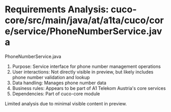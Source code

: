 # Requirements Analysis: cuco-core/src/main/java/at/a1ta/cuco/core/service/PhoneNumberService.java

PhoneNumberService.java
1. Purpose: Service interface for phone number management operations
2. User interactions: Not directly visible in preview, but likely includes phone number validation and lookup
3. Data handling: Manages phone number data
4. Business rules: Appears to be part of A1 Telekom Austria's core services
5. Dependencies: Part of cuco-core module

Limited analysis due to minimal visible content in preview.